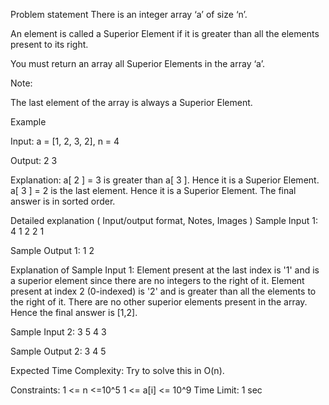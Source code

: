 Problem statement
There is an integer array ‘a’ of size ‘n’.


An element is called a Superior Element if it is greater than all the elements present to its right.


You must return an array all Superior Elements in the array ‘a’.


Note:

The last element of the array is always a Superior Element. 


Example

Input: a = [1, 2, 3, 2], n = 4

Output: 2 3

Explanation: 
a[ 2 ] = 3 is greater than a[ 3 ]. Hence it is a Superior Element. 
a[ 3 ] = 2 is the last element. Hence it is a Superior Element.
The final answer is in sorted order.


Detailed explanation ( Input/output format, Notes, Images )
Sample Input 1:
4 
1 2 2 1


Sample Output 1:
1 2


Explanation of Sample Input 1:
Element present at the last index is '1' and is a superior element since there are no integers to the right of it.
Element present at index 2 (0-indexed) is '2' and is greater than all the elements to the right of it.
There are no other superior elements present in the array.
Hence the final answer is [1,2].


Sample Input 2:
3
5 4 3


Sample Output 2:
3 4 5 


Expected Time Complexity:
Try to solve this in O(n).


Constraints:
1 <= n <=10^5 
1 <= a[i] <= 10^9
Time Limit: 1 sec
